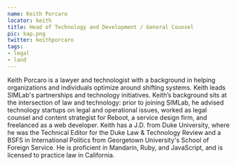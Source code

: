 ```yaml
---
name: Keith Porcaro
locator: keith
title: Head of Technology and Development / General Counsel
pic: kap.png
twitter: keithporcaro
tags:
- legal
- land
---
```

Keith Porcaro is a lawyer and technologist with a background in helping organizations and individuals optimize around shifting systems. Keith leads SIMLab's partnerships and technology initiatives. Keith’s background sits at the intersection of law and technology: prior to joining SIMLab, he advised technology startups on legal and operational issues, worked as legal counsel and content strategist for Reboot, a service design firm, and freelanced as a web developer. Keith has a J.D. from Duke University, where he was the Technical Editor for the Duke Law & Technology Review and a BSFS in International Politics from Georgetown University's School of Foreign Service. He is proficient in Mandarin, Ruby, and JavaScript, and is licensed to practice law in California.
